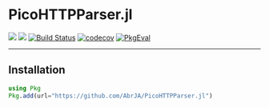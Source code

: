 # PicoHTTPParser.jl

[![](https://img.shields.io/badge/docs-stable-blue.svg)](https://AbrJA.github.io/PicoHTTPParser.jl/stable)
[![](https://img.shields.io/badge/docs-dev-blue.svg)](https://AbrJA.github.io/PicoHTTPParser.jl/dev)
[![Build Status](https://github.com/AbrJA/PicoHTTPParser.jl/workflows/CI/badge.svg)](https://github.com/AbrJA/PicoHTTPParser.jl/actions?query=workflow%3ACI+branch%3Amaster)
[![codecov](https://codecov.io/gh/AbrJA/PicoHTTPParser.jl/graph/badge.svg)](https://codecov.io/gh/AbrJA/PicoHTTPParser.jl)
[![PkgEval][pkgeval-img]][pkgeval-url]

[pkgeval-img]: https://juliaci.github.io/NanosoldierReports/pkgeval_badges/E/PicoHTTPParser.svg
[pkgeval-url]: https://juliaci.github.io/NanosoldierReports/pkgeval_badges/E/PicoHTTPParser.html

---

## Installation

```julia
using Pkg
Pkg.add(url="https://github.com/AbrJA/PicoHTTPParser.jl")
